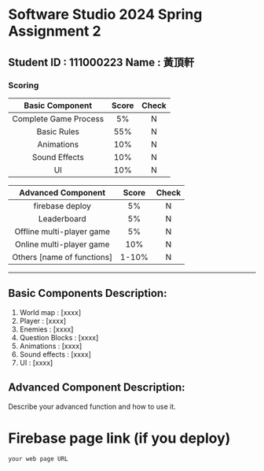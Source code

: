 # Software Studio 2024 Spring Assignment 2

## Student ID : 111000223 Name : 黃頂軒

### Scoring

|**Basic Component**|**Score**|**Check**|
| :---: | :---: | :---: |
| Complete Game Process | 5% | N |
| Basic Rules | 55% | N |
| Animations | 10% | N |
| Sound Effects | 10% | N |
| UI | 10% | N |

|**Advanced Component**|**Score**|**Check**|
| :---: | :---: | :---: |
| firebase deploy | 5% | N |
| Leaderboard | 5% | N |
| Offline multi-player game | 5% | N |
| Online multi-player game | 10% | N |
| Others [name of functions] | 1-10% | N |

---

## Basic Components Description: 
1. World map : [xxxx]
2. Player : [xxxx]
3. Enemies : [xxxx]
4. Question Blocks : [xxxx]
5. Animations : [xxxx]
6. Sound effects : [xxxx]
7. UI : [xxxx]

## Advanced Component Description: 

Describe your advanced function and how to use it.

# Firebase page link (if you deploy)

    your web page URL

